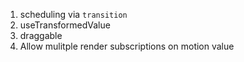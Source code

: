 1. scheduling via `transition`
2. useTransformedValue
3. draggable
4. Allow mulitple render subscriptions on motion value
